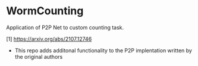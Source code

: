 # WormCounting
Application of P2P Net to custom counting task.

[1] https://arxiv.org/abs/2107.12746
- This repo adds additonal functionality to the P2P implentation written by the original authors 
